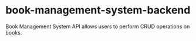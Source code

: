 # book-management-system-backend
Book Management System API allows users to perform CRUD operations on books.
